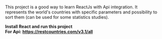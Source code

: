 This project is a good way to learn ReactJs with Api integration. It represents the world's countries with specific parameters and possibility to sort them (can be used for some statistics studies).

<strong>Install React and run this project</strong><br>
<strong>For Api: <a>https://restcountries.com/v3.1/all</a></strong>
